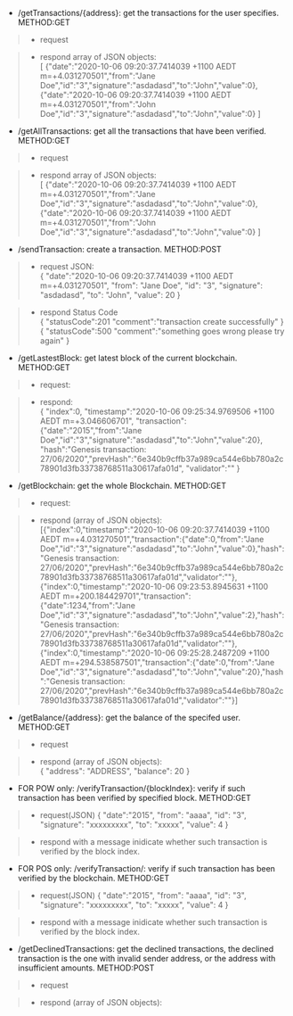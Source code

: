 


* /getTransactions/{address}: get the transactions for the user specifies. METHOD:GET

>* request

>* respond array of JSON objects:  
[
{"date":"2020-10-06 09:20:37.7414039 +1100 AEDT m=+4.031270501","from":"Jane Doe","id":"3","signature":"asdadasd","to":"John","value":0},
{"date":"2020-10-06 09:20:37.7414039 +1100 AEDT m=+4.031270501","from":"John Doe","id":"3","signature":"asdadasd","to":"John","value":0}
]

* /getAllTransactions: get all the transactions that have been verified. METHOD:GET

>* request

>* respond array of JSON objects:  
[
{"date":"2020-10-06 09:20:37.7414039 +1100 AEDT m=+4.031270501","from":"Jane Doe","id":"3","signature":"asdadasd","to":"John","value":0},
{"date":"2020-10-06 09:20:37.7414039 +1100 AEDT m=+4.031270501","from":"John Doe","id":"3","signature":"asdadasd","to":"John","value":0}
]


* /sendTransaction: create a transaction. METHOD:POST

>* request JSON:  
{
    "date":"2020-10-06 09:20:37.7414039 +1100 AEDT m=+4.031270501",
    "from": "Jane Doe",
    "id": "3",
    "signature": "asdadasd",
    "to": "John",
    "value": 20
}

>*  respond Status Code  
{
    "statusCode":201
    "comment":"transaction create successfully"
}  
{
    "statusCode":500
    "comment":"something goes wrong please try again"
}

* /getLastestBlock: get latest block of the current blockchain. METHOD:GET

>* request:

>* respond:  
{
"index":0,
"timestamp":"2020-10-06 09:25:34.9769506 +1100 AEDT m=+3.046606701",
"transaction":{"date":"2015","from":"Jane Doe","id":"3","signature":"asdadasd","to":"John","value":20},
"hash":"Genesis transaction: 27/06/2020","prevHash":"6e340b9cffb37a989ca544e6bb780a2c78901d3fb33738768511a30617afa01d",
"validator":""
}

* /getBlockchain: get the whole Blockchain. METHOD:GET
>* request:

>* respond (array of JSON objects):  
[{"index":0,"timestamp":"2020-10-06 09:20:37.7414039 +1100 AEDT m=+4.031270501","transaction":{"date":0,"from":"Jane Doe","id":"3","signature":"asdadasd","to":"John","value":0},"hash":"Genesis transaction: 27/06/2020","prevHash":"6e340b9cffb37a989ca544e6bb780a2c78901d3fb33738768511a30617afa01d","validator":""},{"index":0,"timestamp":"2020-10-06 09:23:53.8945631 +1100 AEDT m=+200.184429701","transaction":{"date":1234,"from":"Jane Doe","id":"3","signature":"asdadasd","to":"John","value":2},"hash":"Genesis transaction: 27/06/2020","prevHash":"6e340b9cffb37a989ca544e6bb780a2c78901d3fb33738768511a30617afa01d","validator":""},{"index":0,"timestamp":"2020-10-06 09:25:28.2487209 +1100 AEDT m=+294.538587501","transaction":{"date":0,"from":"Jane Doe","id":"3","signature":"asdadasd","to":"John","value":20},"hash":"Genesis transaction: 27/06/2020","prevHash":"6e340b9cffb37a989ca544e6bb780a2c78901d3fb33738768511a30617afa01d","validator":""}]

* /getBalance/{address}: get the balance of the specifed user. METHOD:GET

>* request

>* respond (array of JSON objects):  
{
    "address": "ADDRESS",
    "balance": 20
}

* FOR POW only: /verifyTransaction/{blockIndex}: verify if such transaction has been verified by specified block. METHOD:GET
>* request(JSON)
{
    "date":"2015",
    "from": "aaaa",
    "id": "3",
    "signature": "xxxxxxxxx",
    "to": "xxxxx",
    "value": 4
}

>* respond with a message inidicate whether such transaction is verified by the block index.

* FOR POS only: /verifyTransaction/: verify if such transaction has been verified by the blockchain. METHOD:GET
>* request(JSON)
{
    "date":"2015",
    "from": "aaaa",
    "id": "3",
    "signature": "xxxxxxxxx",
    "to": "xxxxx",
    "value": 4
}

>* respond with a message inidicate whether such transaction is verified by the block index.


* /getDeclinedTransactions: get the declined transactions, the declined transaction is the one with invalid sender address, or the address with insufficient amounts. METHOD:POST

>* request

>* respond (array of JSON objects):  
